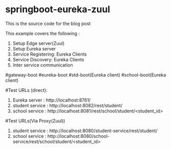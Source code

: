 # springboot-eureka-zuul

This is the source code for the blog post

This example covers the following :

1. Setup Edge server(Zuul)
2. Setup Eureka server
3. Service Registering: Eureka Clients
4. Service Discovery: Eureka Clients
3. Inter service communication  


#gateway-boot
#eureka-boot
#std-boot(Eureka client)
#school-boot(Eureka client)

#Test URLs (direct):
1. Eureka server : http://localhost:8761/
2. student service : http://localhost:8082/rest/student/
3. school service : http://localhost:8081/rest/school/student/<student_id>

#Test URLs(Via Proxy(Zuul))

1. student service : http://localhost:8080/student-service/rest/student/
2. school service : http://localhost:8080/school-service/rest/school/student/<student_id>
